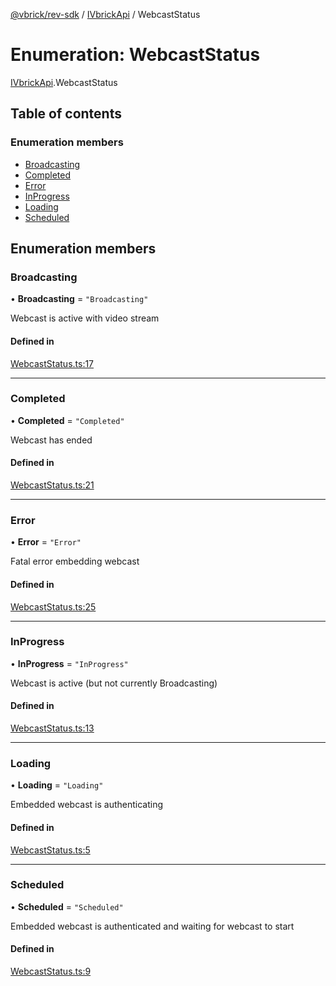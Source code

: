 [@vbrick/rev-sdk](../README.md) / [IVbrickApi](../modules/IVbrickApi.md) / WebcastStatus

# Enumeration: WebcastStatus

[IVbrickApi](../modules/IVbrickApi.md).WebcastStatus

## Table of contents

### Enumeration members

- [Broadcasting](IVbrickApi.WebcastStatus.md#broadcasting)
- [Completed](IVbrickApi.WebcastStatus.md#completed)
- [Error](IVbrickApi.WebcastStatus.md#error)
- [InProgress](IVbrickApi.WebcastStatus.md#inprogress)
- [Loading](IVbrickApi.WebcastStatus.md#loading)
- [Scheduled](IVbrickApi.WebcastStatus.md#scheduled)

## Enumeration members

### Broadcasting

• **Broadcasting** = `"Broadcasting"`

Webcast is active with video stream

#### Defined in

[WebcastStatus.ts:17](https://github.com/vbrick/rev-sdk-js/blob/d1cd6e7/src/WebcastStatus.ts#L17)

___

### Completed

• **Completed** = `"Completed"`

Webcast has ended

#### Defined in

[WebcastStatus.ts:21](https://github.com/vbrick/rev-sdk-js/blob/d1cd6e7/src/WebcastStatus.ts#L21)

___

### Error

• **Error** = `"Error"`

Fatal error embedding webcast

#### Defined in

[WebcastStatus.ts:25](https://github.com/vbrick/rev-sdk-js/blob/d1cd6e7/src/WebcastStatus.ts#L25)

___

### InProgress

• **InProgress** = `"InProgress"`

Webcast is active (but not currently Broadcasting)

#### Defined in

[WebcastStatus.ts:13](https://github.com/vbrick/rev-sdk-js/blob/d1cd6e7/src/WebcastStatus.ts#L13)

___

### Loading

• **Loading** = `"Loading"`

Embedded webcast is authenticating

#### Defined in

[WebcastStatus.ts:5](https://github.com/vbrick/rev-sdk-js/blob/d1cd6e7/src/WebcastStatus.ts#L5)

___

### Scheduled

• **Scheduled** = `"Scheduled"`

Embedded webcast is authenticated and waiting for webcast to start

#### Defined in

[WebcastStatus.ts:9](https://github.com/vbrick/rev-sdk-js/blob/d1cd6e7/src/WebcastStatus.ts#L9)

